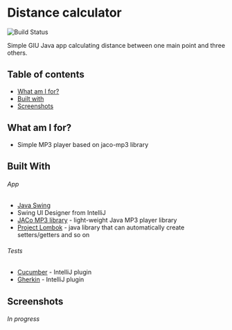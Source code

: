 # Distance calculator 

![Build Status](https://travis-ci.com/Wuszek/Java3Exercise.svg?token=qwXjy3hJBFKyzysCpz3i&branch=master&status=passed)

Simple GIU Java app calculating distance between one main point and three others. 

## Table of contents
* [What am I for?](#what-am-i-for)
* [Built with](#built-with)
* [Screenshots](#screenshots)

## What am I for?
  - Simple MP3 player based on jaco-mp3 library 

  
## Built With
###### App
  - [Java Swing](https://docs.oracle.com/javase/7/docs/api/javax/swing/package-summary.html)
  - Swing UI Designer from IntelliJ
  - [JACo MP3 library](http://jacomp3player.sourceforge.net/) - light-weight Java MP3 player library
  - [Project Lombok](https://projectlombok.org/) -  java library that can automatically create setters/getters and so on
###### Tests
  - [Cucumber](https://cucumber.io/) - IntelliJ plugin
  - [Gherkin](https://cucumber.io/docs/gherkin/) - IntelliJ plugin
  
## Screenshots  
  
  ###### In progress
  